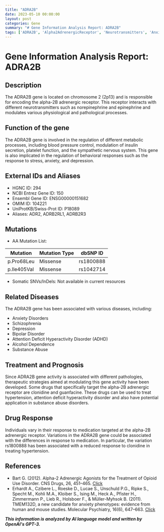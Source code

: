 ```yaml
---
title: "ADRA2B"
date: 2023-05-10 00:00:00
layout: post
categories: Gene
summary: "# Gene Information Analysis Report: ADRA2B"
tags: ['ADRA2B', 'Alpha2AdrenergicReceptor', 'Neurotransmitters', 'AnxietyDisorders', 'DrugResponse', 'TherapeuticStrategies', 'MissenseMutation', 'SomaticSNVs']
---
```


# Gene Information Analysis Report: ADRA2B

## Description
The ADRA2B gene is located on chromosome 2 (2p13) and is responsible for encoding the alpha-2B adrenergic receptor. This receptor interacts with different neurotransmitters such as norepinephrine and epinephrine and modulates various physiological and pathological processes.

## Function of the gene
The ADRA2B gene is involved in the regulation of different metabolic processes, including blood pressure control, modulation of insulin secretion, platelet function, and the sympathetic nervous system. This gene is also implicated in the regulation of behavioral responses such as the response to stress, anxiety, and depression.

## External IDs and Aliases
- HGNC ID: 294
- NCBI Entrez Gene ID: 150
- Ensembl Gene ID: ENSG00000151682
- OMIM ID: 104221
- UniProtKB/Swiss-Prot ID: P18089
- Aliases: ADR2, ADRB2RL1, ADRB2R3

## Mutations
- AA Mutation List:

| Mutation | Mutation Type | dbSNP ID |
|----------|---------------|----------|
| p.Pro68Leu | Missense | rs1800888 |
| p.Ile405Val | Missense | rs1042714 |

- Somatic SNVs/InDels:
Not available in current resources

## Related Diseases
The ADRA2B gene has been associated with various diseases, including:

- Anxiety Disorders
- Schizophrenia
- Depression
- Bipolar Disorder
- Attention Deficit Hyperactivity Disorder (ADHD)
- Alcohol Dependence
- Substance Abuse

## Treatment and Prognosis
Since ADRA2B gene activity is associated with different pathologies, therapeutic strategies aimed at modulating this gene activity have been developed. Some drugs that specifically target the alpha-2B adrenergic receptor are clonidine and guanfacine. These drugs can be used to treat hypertension, attention deficit hyperactivity disorder and also have potential application in substance abuse disorders.

## Drug Response
Individuals vary in their response to medication targeted at the alpha-2B adrenergic receptor. Variations in the ADRA2B gene could be associated with the differences in response to medication. In particular, the variation rs1800888 has been associated with a reduced response to clonidine in treating hypertension.

## References
- Bart G. (2012). Alpha-2 Adrenergic Agonists for the Treatment of Opioid Use Disorder. CNS Drugs, 26, 451–465. [Click](https://doi.org/10.2165/11632870-000000000-00000)
- Erhardt A., Czibere L., Roeske D., Lucae S., Unschuld P.G., Ripke S., Specht M., Kohli M.A., Kloiber S., Ising M., Heck A., Pfister H., Zimmermann P., Lieb R., Holsboer F., & Müller-Myhsok B. (2011). TMEM132D, a new candidate for anxiety phenotypes: evidence from human and mouse studies. Molecular Psychiatry, 16(6), 647–663. [Click](https://doi.org/10.1038/mp.2010.57)

**_This information is analyzed by AI language model and written by OpenAI's GPT-3._**